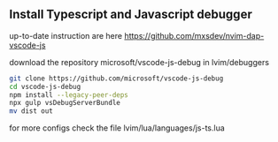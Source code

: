 ## Install Typescript and Javascript debugger
up-to-date instruction are here https://github.com/mxsdev/nvim-dap-vscode-js

download the repository microsoft/vscode-js-debug in lvim/debuggers

```sh
git clone https://github.com/microsoft/vscode-js-debug
cd vscode-js-debug
npm install --legacy-peer-deps
npx gulp vsDebugServerBundle
mv dist out
```

for more configs check the file lvim/lua/languages/js-ts.lua
